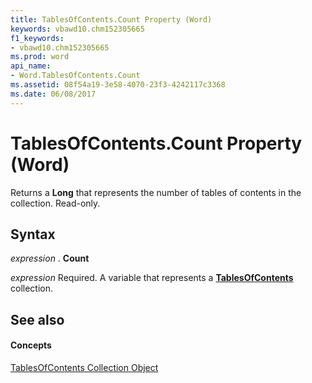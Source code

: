 ```yaml
---
title: TablesOfContents.Count Property (Word)
keywords: vbawd10.chm152305665
f1_keywords:
- vbawd10.chm152305665
ms.prod: word
api_name:
- Word.TablesOfContents.Count
ms.assetid: 08f54a19-3e58-4070-23f3-4242117c3368
ms.date: 06/08/2017
---
```



# TablesOfContents.Count Property (Word)

Returns a **Long** that represents the number of tables of contents in the collection. Read-only.


## Syntax

 _expression_ . **Count**

 _expression_ Required. A variable that represents a **[TablesOfContents](tablesofcontents-object-word.md)** collection.


## See also


#### Concepts


[TablesOfContents Collection Object](tablesofcontents-object-word.md)

